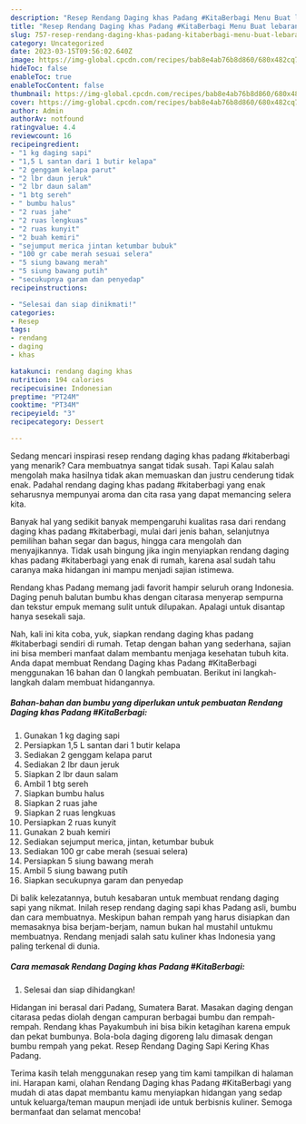 ```yaml
---
description: "Resep Rendang Daging khas Padang #KitaBerbagi Menu Buat lebaran"
title: "Resep Rendang Daging khas Padang #KitaBerbagi Menu Buat lebaran"
slug: 757-resep-rendang-daging-khas-padang-kitaberbagi-menu-buat-lebaran
category: Uncategorized
date: 2023-03-15T09:56:02.640Z
image: https://img-global.cpcdn.com/recipes/bab8e4ab76b8d860/680x482cq70/rendang-daging-khas-padang-kitaberbagi-foto-resep-utama.jpg
hideToc: false
enableToc: true
enableTocContent: false
thumbnail: https://img-global.cpcdn.com/recipes/bab8e4ab76b8d860/680x482cq70/rendang-daging-khas-padang-kitaberbagi-foto-resep-utama.jpg
cover: https://img-global.cpcdn.com/recipes/bab8e4ab76b8d860/680x482cq70/rendang-daging-khas-padang-kitaberbagi-foto-resep-utama.jpg
author: Admin
authorAv: notfound
ratingvalue: 4.4
reviewcount: 16
recipeingredient:
- "1 kg daging sapi"
- "1,5 L santan dari 1 butir kelapa"
- "2 genggam kelapa parut"
- "2 lbr daun jeruk"
- "2 lbr daun salam"
- "1 btg sereh"
- " bumbu halus"
- "2 ruas jahe"
- "2 ruas lengkuas"
- "2 ruas kunyit"
- "2 buah kemiri"
- "sejumput merica jintan ketumbar bubuk"
- "100 gr cabe merah sesuai selera"
- "5 siung bawang merah"
- "5 siung bawang putih"
- "secukupnya garam dan penyedap"
recipeinstructions:

- "Selesai dan siap dinikmati!"
categories:
- Resep
tags:
- rendang
- daging
- khas

katakunci: rendang daging khas 
nutrition: 194 calories
recipecuisine: Indonesian
preptime: "PT24M"
cooktime: "PT34M"
recipeyield: "3"
recipecategory: Dessert

---
```



Sedang mencari inspirasi resep rendang daging khas padang #kitaberbagi yang menarik? Cara membuatnya sangat tidak susah. Tapi Kalau salah mengolah maka hasilnya tidak akan memuaskan dan justru cenderung tidak enak. Padahal rendang daging khas padang #kitaberbagi yang enak seharusnya mempunyai aroma dan cita rasa yang dapat memancing selera kita.


Banyak hal yang sedikit banyak mempengaruhi kualitas rasa dari rendang daging khas padang #kitaberbagi, mulai dari jenis bahan, selanjutnya pemilihan bahan segar dan bagus, hingga cara mengolah dan menyajikannya. Tidak usah bingung jika ingin menyiapkan rendang daging khas padang #kitaberbagi yang enak di rumah, karena asal sudah tahu caranya maka hidangan ini mampu menjadi sajian istimewa.

Rendang khas Padang memang jadi favorit hampir seluruh orang Indonesia. Daging penuh balutan bumbu khas dengan citarasa menyerap sempurna dan tekstur empuk memang sulit untuk dilupakan. Apalagi untuk disantap hanya sesekali saja.


Nah, kali ini kita coba, yuk, siapkan rendang daging khas padang #kitaberbagi sendiri di rumah. Tetap dengan bahan yang sederhana, sajian ini bisa memberi manfaat dalam membantu menjaga kesehatan tubuh kita. Anda dapat membuat Rendang Daging khas Padang #KitaBerbagi menggunakan 16 bahan dan 0 langkah pembuatan. Berikut ini langkah-langkah dalam membuat hidangannya.

<!--inarticleads1-->

##### Bahan-bahan dan bumbu yang diperlukan untuk pembuatan Rendang Daging khas Padang #KitaBerbagi:

1. Gunakan 1 kg daging sapi
1. Persiapkan 1,5 L santan dari 1 butir kelapa
1. Sediakan 2 genggam kelapa parut
1. Sediakan 2 lbr daun jeruk
1. Siapkan 2 lbr daun salam
1. Ambil 1 btg sereh
1. Siapkan  bumbu halus
1. Siapkan 2 ruas jahe
1. Siapkan 2 ruas lengkuas
1. Persiapkan 2 ruas kunyit
1. Gunakan 2 buah kemiri
1. Sediakan sejumput merica, jintan, ketumbar bubuk
1. Sediakan 100 gr cabe merah (sesuai selera)
1. Persiapkan 5 siung bawang merah
1. Ambil 5 siung bawang putih
1. Siapkan secukupnya garam dan penyedap


Di balik kelezatannya, butuh kesabaran untuk membuat rendang daging sapi yang nikmat. Inilah resep rendang daging sapi khas Padang asli, bumbu dan cara membuatnya. Meskipun bahan rempah yang harus disiapkan dan memasaknya bisa berjam-berjam, namun bukan hal mustahil untukmu membuatnya. Rendang menjadi salah satu kuliner khas Indonesia yang paling terkenal di dunia. 

<!--inarticleads2-->

##### Cara memasak Rendang Daging khas Padang #KitaBerbagi:


1. Selesai dan siap dihidangkan!

Hidangan ini berasal dari Padang, Sumatera Barat. Masakan daging dengan citarasa pedas diolah dengan campuran berbagai bumbu dan rempah-rempah. Rendang khas Payakumbuh ini bisa bikin ketagihan karena empuk dan pekat bumbunya. Bola-bola daging digoreng lalu dimasak dengan bumbu rempah yang pekat. Resep Rendang Daging Sapi Kering Khas Padang. 

Terima kasih telah menggunakan resep yang tim kami tampilkan di halaman ini. Harapan kami, olahan Rendang Daging khas Padang #KitaBerbagi yang mudah di atas dapat membantu kamu menyiapkan hidangan yang sedap untuk keluarga/teman maupun menjadi ide untuk berbisnis kuliner. Semoga bermanfaat dan selamat mencoba!
